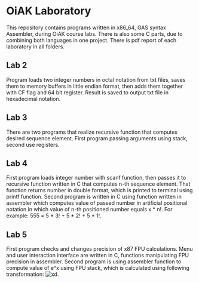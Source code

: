 # OiAK Laboratory
This repository contains programs written in x86_64, GAS syntax Assembler, during OiAK course labs. There is also some C parts, due to combining both languages in one project. There is pdf report of each laboratory in all folders.

## Lab 2 
Program loads two integer numbers in octal notation from txt files, saves them to memory buffers in little endian format, then adds them together with CF flag and 64 bit register. Result is saved to output txt file in hexadecimal notation.

## Lab 3
There are two programs that realize recursive function that computes desired sequence element. First program passing arguments using stack, second use registers.

## Lab 4
First program loads integer number with scanf function, then passes it to recursive function written in C that computes n-th sequence element. That function returns number in double format, which is printed to terminal using printf function.
Second program is written in C using function written in assembler which computes value of passed number in artificial positional notation in which value of n-th positioned number equals x * n!. For example: 555 = 5 * 3! + 5 * 2! + 5 * 1!.

## Lab 5
First program checks and changes precision of x87 FPU calculations. Menu and user interaction interface are written in C, functions manipulating FPU precision in assembler.
Second program is using assembler function to compute value of e^x using FPU stack, which is calculated using following transformation:
![xd](http://latex.codecogs.com/gif.latex?e^x&space;=&space;2&space;^{x\log&space;_{2}e}).
